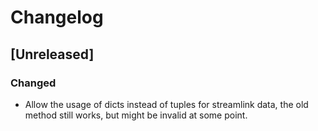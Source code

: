 # Changelog

## [Unreleased]

### Changed

- Allow the usage of dicts instead of tuples for streamlink data,
  the old method still works, but might be invalid at some point.

